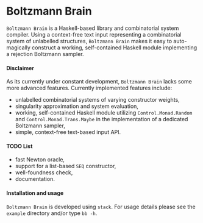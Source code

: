 # Boltzmann Brain

```Boltzmann Brain``` is a Haskell-based library and combinatorial system
compiler. Using a context-free text input representing a combinatorial system of
unlabelled structures, ```Boltzmann Brain``` makes it easy to auto-magically
construct a working, self-contained Haskell module implementing a rejection
Boltzmann sampler.

#### Disclaimer
As its currently under constant development, ```Boltzmann Brain``` lacks some
more advanced features. Currently implemented features include:
- unlabelled combinatorial systems of varying constructor weights,
- singularity approximation and system evaluation,
- working, self-contained Haskell module utilizing ```Control.Monad.Random```
  and ```Control.Monad.Trans.Maybe``` in the implementation of a dedicated
Boltzmann sampler,
- simple, context-free text-based input API.

#### TODO List
- fast Newton oracle,
- support for a list-based ```SEQ``` constructor,
- well-foundness check,
- documentation.

#### Installation and usage
```Boltzmann Brain``` is developed using ```stack```. For usage details please
see the ```example``` directory and/or type ```bb -h```.
